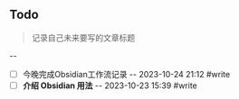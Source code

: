 ## Todo

> 记录自己未来要写的文章标题

--
- [ ] 今晚完成Obsidian工作流记录 -- 2023-10-24 21:12 #write
- [ ] **介绍 Obsidian 用法** -- 2023-10-23 15:39 #write